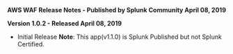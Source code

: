**AWS WAF Release Notes - Published by Splunk Community April 08, 2019**


**Version 1.0.2 - Released April 08, 2019**

* Initial Release
**Note**: This app(v1.1.0) is Splunk Published but not Splunk Certified.
